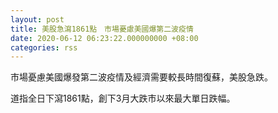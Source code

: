 ```yaml
---
layout: post
title: 美股急瀉1861點　市場憂慮美國爆第二波疫情
date: 2020-06-12 06:23:22.000000000 +08:00
categories: rss
---
```


市場憂慮美國爆發第二波疫情及經濟需要較長時間復蘇，美股急跌。

道指全日下瀉1861點，創下3月大跌市以來最大單日跌幅。
